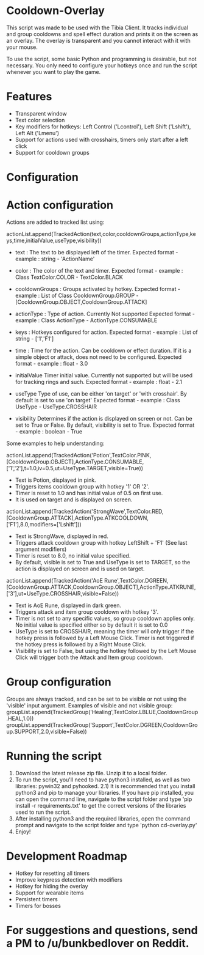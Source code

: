 # Cooldown-Overlay
This script was made to be used with the Tibia Client. It tracks individual and group cooldowns and spell effect duration and prints it on the screen as an overlay. The overlay is transparent and you cannot interact with it with your mouse.

To use the script, some basic Python and programming is desirable, but not necessary. You only need to configure your hotkeys once and run the script whenever you want to play the game.

# Features
* Transparent window
* Text color selection
* Key modifiers for hotkeys: Left Control ('Lcontrol'), Left Shift ('Lshift'), Left Alt ('Lmenu')
* Support for actions used with crosshairs, timers only start after a left click
* Support for cooldown groups

# Configuration
# Action configuration
Actions are added to tracked list using:

actionList.append(TrackedAction(text,color,cooldownGroups,actionType,keys,time,initialValue,useType,visibility))
* text : 
	The text to be displayed left of the timer. 
	Expected format - example : string - 'ActionName'
	
* color : 
	The color of the text and timer. 
	Expected format - example : Class TextColor.COLOR - TextColor.BLACK
	
* cooldownGroups : 
	Groups activated by hotkey. 
	Expected format - example : List of Class CooldownGroup.GROUP - [CooldownGroup.OBJECT,CooldownGroup.ATTACK]
	
* actionType : Type of action. Currently Not supported
	Expected format - example : Class ActionType - ActionType.CONSUMABLE
	
* keys : 
	Hotkeys configured for action.
	Expected format - example : List of string - ['1','F1']
	
* time : 
	Time for the action. Can be cooldown or effect duration. If it is a simple object or attack, does not need to be configured.
	Expected format - example : float - 3.0
	
* initialValue
	Timer initial value. Currently not supported but will be used for tracking rings and such.
	Expected format - example : float - 2.1
	
* useType
	Type of use, can be either 'on target' or 'with crosshair'. By default is set to use 'on target'
	Expected format - example : Class UseType - UseType.CROSSHAIR
	
* visibility
	Determines if the action is displayed on screen or not. Can be set to True or False. By default, visibility is set to True.
	Expected format - example : boolean - True
	

Some examples to help understanding:

actionList.append(TrackedAction('Potion',TextColor.PINK,[CooldownGroup.OBJECT],ActionType.CONSUMABLE,['1','2'],t=1.0,iv=0.5,ut=UseType.TARGET,visible=True))
* Text is Potion, displayed in pink.
* Triggers items cooldown group with hotkey '1' OR '2'.
* Timer is reset to 1.0 and has initial value of 0.5 on first use. 
* It is used on target and is displayed on screen.


actionList.append(TrackedAction('StrongWave',TextColor.RED,[CooldownGroup.ATTACK],ActionType.ATKCOOLDOWN,['F1'],8.0,modifiers=['Lshift']))
* Text is StrongWave, displayed in red.
* Triggers attack cooldown group with hotkey LeftShift + 'F1' (See last argument modifiers)
* Timer is reset to 8.0, no initial value specified.
* By default, visible is set to True and UseType is set to TARGET, so the action is displayed on screen and is used on target.


actionList.append(TrackedAction('AoE Rune',TextColor.DGREEN,[CooldownGroup.ATTACK,CooldownGroup.OBJECT],ActionType.ATKRUNE,['3'],ut=UseType.CROSSHAIR,visible=False))
* Text is AoE Rune, displayed in dark green.
* Triggers attack and item group cooldown with hotkey '3'.
* Timer is not set to any specific values, so group cooldown applies only. No initial value is specified either so by default it is set to 0.0
* UseType is set to CROSSHAIR, meaning the timer will only trigger if the hotkey press is followed by a Left Mouse Click. Timer is not triggered if the hotkey press is followed by a Right Mouse Click.
* Visibility is set to False, but using the hotkey followed by the Left Mouse Click will trigger both the Attack and Item group cooldown.

# Group configuration
Groups are always tracked, and can be set to be visible or not using the 'visible' input argument.
Examples of visible and not visible group:
groupList.append(TrackedGroup('Healing',TextColor.LBLUE,CooldownGroup.HEAL,1.0))
groupList.append(TrackedGroup('Support',TextColor.DGREEN,CooldownGroup.SUPPORT,2.0,visible=False))

# Running the script
1) Download the latest release zip file. Unzip it to a local folder.
2) To run the script, you'll need to have python3 installed, as well as two libraries: pywin32 and pyhooked.
	2.1) It is recommended that you install python3 and pip to manage your libraries. If you have pip installed, you can open the command line, navigate to the script folder and type 'pip install -r requirements.txt' to get the correct versions of the libraries used to run the script.
3) After installing python3 and the required libraries, open the command prompt and navigate to the script folder and type 'python cd-overlay.py'
4) Enjoy!



# Development Roadmap
* Hotkey for resetting all timers
* Improve keypress detection with modifiers
* Hotkey for hiding the overlay
* Support for wearable items
* Persistent timers
* Timers for bosses

# For suggestions and questions, send a PM to /u/bunkbedlover on Reddit.
